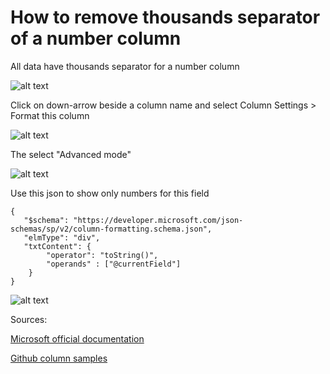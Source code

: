 # How to remove thousands separator of a number column

All data have thousands separator for a number column

![alt text][img1]

Click on down-arrow beside a column name and select Column Settings > Format this column

![alt text][img2]

The select "Advanced mode"

![alt text][img3]

Use this json to show only numbers for this field
```
{
   "$schema": "https://developer.microsoft.com/json-schemas/sp/v2/column-formatting.schema.json",
   "elmType": "div",
   "txtContent": {
        "operator": "toString()",
        "operands" : ["@currentField"]
    }
}
```

![alt text][img4]

Sources:

[Microsoft official documentation](https://docs.microsoft.com/en-us/sharepoint/dev/declarative-customization/column-formatting)

[Github column samples](https://github.com/pnp/sp-dev-list-formatting/tree/master/column-samples)

[img1]: https://github.com/campelo/documentation-dev.to/blob/master/sharepoint/how-to-remove-thousands-separator-of-a-number-column/assets/img1.png "Image 1" 
[img2]: https://github.com/campelo/documentation-dev.to/blob/master/sharepoint/how-to-remove-thousands-separator-of-a-number-column/assets/img2.png "Image 2" 
[img3]: https://github.com/campelo/documentation-dev.to/blob/master/sharepoint/how-to-remove-thousands-separator-of-a-number-column/assets/img3.png "Image 3" 
[img4]: https://github.com/campelo/documentation-dev.to/blob/master/sharepoint/how-to-remove-thousands-separator-of-a-number-column/assets/img4.png "Image 4" 